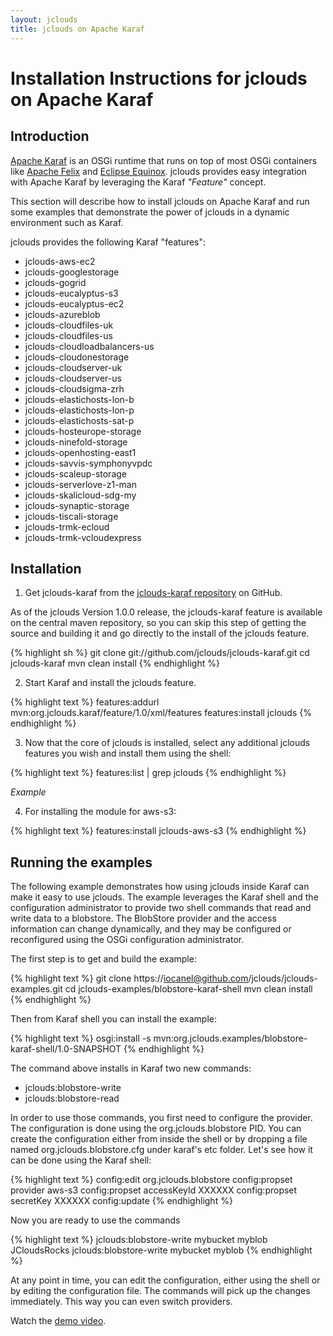 ```yaml
---
layout: jclouds
title: jclouds on Apache Karaf
---
```

# Installation Instructions for jclouds on Apache Karaf

## Introduction

[Apache Karaf](http://karaf.apache.org) is an OSGi runtime that runs on top of most OSGi containers like [Apache Felix](http://felix.apache.org) and 
[Eclipse Equinox](http://www.eclipse.org/equinox/).  jclouds provides easy integration with Apache Karaf by leveraging the Karaf _"Feature"_ concept.

This section will describe how to install jclouds on Apache Karaf and run some examples that demonstrate the power of jclouds in a dynamic environment 
such as Karaf. 

jclouds provides the following Karaf "features":

  * jclouds-aws-ec2
  * jclouds-googlestorage
  * jclouds-gogrid
  * jclouds-eucalyptus-s3
  * jclouds-eucalyptus-ec2
  * jclouds-azureblob
  * jclouds-cloudfiles-uk
  * jclouds-cloudfiles-us
  * jclouds-cloudloadbalancers-us
  * jclouds-cloudonestorage
  * jclouds-cloudserver-uk
  * jclouds-cloudserver-us
  * jclouds-cloudsigma-zrh
  * jclouds-elastichosts-lon-b
  * jclouds-elastichosts-lon-p
  * jclouds-elastichosts-sat-p
  * jclouds-hosteurope-storage
  * jclouds-ninefold-storage
  * jclouds-openhosting-east1
  * jclouds-savvis-symphonyvpdc
  * jclouds-scaleup-storage
  * jclouds-serverlove-z1-man
  * jclouds-skalicloud-sdg-my
  * jclouds-synaptic-storage
  * jclouds-tiscali-storage
  * jclouds-trmk-ecloud
  * jclouds-trmk-vcloudexpress

## Installation

1. Get jclouds-karaf from the [jclouds-karaf repository](https://github.com/jclouds/jclouds-karaf) on GitHub.

As of the jclouds Version 1.0.0 release, the jclouds-karaf feature is available on the central maven repository, so you can skip this step of getting the
source and building it and go directly to the install of the jclouds feature.

{% highlight sh %}
git clone git://github.com/jclouds/jclouds-karaf.git
cd jclouds-karaf
mvn clean install
{% endhighlight %}

2. Start Karaf and install the jclouds feature.

{% highlight text %}
features:addurl mvn:org.jclouds.karaf/feature/1.0/xml/features
features:install jclouds
{% endhighlight %}

3. Now that the core of jclouds is installed, select any additional jclouds features you wish and install them using the shell:

{% highlight text %}
features:list | grep jclouds
{% endhighlight %}

_*Example*_

4. For installing the module for aws-s3:

{% highlight text %}
features:install jclouds-aws-s3
{% endhighlight %}


## Running the examples

The following example demonstrates how using jclouds inside Karaf can make it easy to use jclouds.  The example leverages the Karaf shell and the 
configuration administrator to provide two shell commands that read and write data to a blobstore.  The BlobStore provider and the access information 
can change dynamically, and they may be configured or reconfigured using the OSGi configuration administrator.

The first step is to get and build the example:

{% highlight text %}
git clone https://iocanel@github.com/jclouds/jclouds-examples.git
cd jclouds-examples/blobstore-karaf-shell
mvn clean install
{% endhighlight %}

Then from Karaf shell you can install the example:

{% highlight text %}
osgi:install -s mvn:org.jclouds.examples/blobstore-karaf-shell/1.0-SNAPSHOT
{% endhighlight %}

The command above installs in Karaf two new commands:

  * jclouds:blobstore-write
  * jclouds:blobstore-read

In order to use those commands, you first need to configure the provider. The configuration is done 
using the org.jclouds.blobstore PID. You can create the configuration either from inside the shell or
by dropping  a file named org.jclouds.blobstore.cfg under karaf's etc folder. 
Let's see how it can be done using the Karaf shell:

{% highlight text %}
config:edit org.jclouds.blobstore
config:propset provider aws-s3
config:propset accessKeyId XXXXXX 
config:propset secretKey XXXXXX 
config:update
{% endhighlight %}

Now you are ready to use the commands

{% highlight text %}
jclouds:blobstore-write mybucket myblob JCloudsRocks
jclouds:blobstore-write mybucket myblob
{% endhighlight %}

At any point in time, you can edit the configuration, either using the shell or 
by editing the configuration file. The commands will pick up the changes immediately. 
This way you can even switch providers.


Watch the [demo video](http://www.youtube.com/watch?v=SIvSaGEKrkM).

